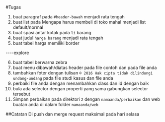 #Tugas

1. buat paragraf pada `#header-bawah` menjadi rata tengah
2. buat list pada Mengapa harus membeli di toko mahal menjadi list default/normal
3. buat spasi antar kotak pada `li` barang
4. buat judul `harga barang` menjadi rata tengah
5. buat tabel harga memiliki border

----explore

6. buat tabel berwarna zebra
7. buat menu dibawah/diatas header pada file contoh dan pada file anda
8. tambahkan foter dengan tulisan `© 2016 Hak cipta tidak dilindungi undang-undang` pada file studi kasus dan file anda
9. perbaiki file anda dengan menambahkan class dan id dengan baik
10. bula ada selector dengan properti yang sama gabungkan selector tersebut
11. Simpan perbaikan pada direktori `2` dengan `namaanda/perbaikan` dan web buatan anda di dalam folder  `namaanda/web`

##Catatan
Di push dan merge request maksimal pada hari selasa
